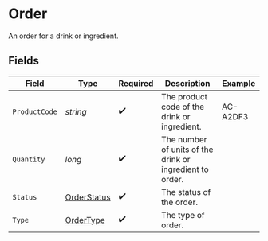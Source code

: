 # Order

An order for a drink or ingredient.


## Fields

| Field                                                    | Type                                                     | Required                                                 | Description                                              | Example                                                  |
| -------------------------------------------------------- | -------------------------------------------------------- | -------------------------------------------------------- | -------------------------------------------------------- | -------------------------------------------------------- |
| `ProductCode`                                            | *string*                                                 | :heavy_check_mark:                                       | The product code of the drink or ingredient.             | AC-A2DF3                                                 |
| `Quantity`                                               | *long*                                                   | :heavy_check_mark:                                       | The number of units of the drink or ingredient to order. |                                                          |
| `Status`                                                 | [OrderStatus](../../models/shared/OrderStatus.md)        | :heavy_check_mark:                                       | The status of the order.                                 |                                                          |
| `Type`                                                   | [OrderType](../../models/shared/OrderType.md)            | :heavy_check_mark:                                       | The type of order.                                       |                                                          |